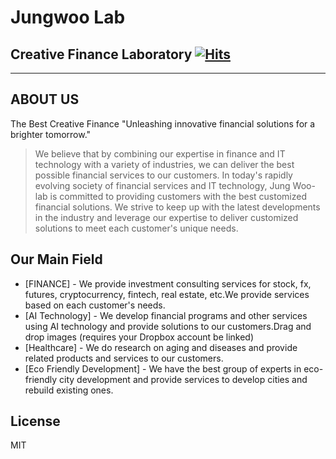 # Jungwoo Lab  
## Creative Finance Laboratory   [![Hits](https://hits.seeyoufarm.com/api/count/incr/badge.svg?url=https%3A%2F%2Fgithub.com%2FJungwoolab%2Fjungwoolab&count_bg=%2379C83D&title_bg=%23555555&icon=airplayvideo.svg&icon_color=%23E7E7E7&title=hits&edge_flat=false)](https://hits.seeyoufarm.com)

---
## ABOUT US
The Best
Creative Finance
"Unleashing innovative financial solutions for a brighter tomorrow."

> We believe that by combining our expertise in finance and IT technology with a variety of industries, we can deliver the best possible financial services to our customers.
In today's rapidly evolving society of financial services and IT technology, Jung Woo-lab is committed to providing customers with the best customized financial solutions. We strive to keep up with the latest developments in the industry and leverage our expertise to deliver customized solutions to meet each customer's unique needs.


## Our Main Field

- [FINANCE] - We provide investment consulting services for stock, fx, futures, cryptocurrency, fintech, real estate, etc.We provide services based on each customer's needs.
- [AI Technology] - We develop financial programs and other services using AI technology and provide solutions to our customers.Drag and drop images (requires your Dropbox account be linked)
- [Healthcare] - We do research on aging and diseases and provide related products and services to our customers.
- [Eco Friendly Development] - We have the best group of experts in eco-friendly city development and provide services to develop cities and rebuild existing ones.

## License
MIT

